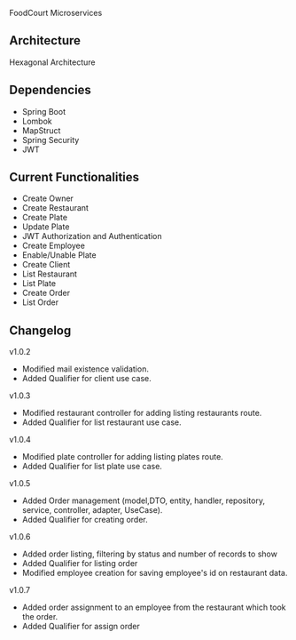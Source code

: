 FoodCourt Microservices

## Architecture

Hexagonal Architecture

## Dependencies

- Spring Boot
- Lombok
- MapStruct
- Spring Security
- JWT

## Current Functionalities

- Create Owner
- Create Restaurant
- Create Plate
- Update Plate
- JWT Authorization and Authentication
- Create Employee
- Enable/Unable Plate
- Create Client
- List Restaurant
- List Plate
- Create Order
- List Order

## Changelog

v1.0.2

- Modified mail existence validation.
- Added Qualifier for client use case.

v1.0.3

- Modified restaurant controller for adding listing restaurants route.
- Added Qualifier for list restaurant use case.

v1.0.4

- Modified plate controller for adding listing plates route.
- Added Qualifier for list plate use case.

v1.0.5

- Added Order management (model,DTO, entity, handler, repository, service, controller, adapter, UseCase).
- Added Qualifier for creating order.

v1.0.6

- Added order listing, filtering by status and number of records to show
- Added Qualifier for listing order
- Modified employee creation for saving employee's id on restaurant data.

v1.0.7

- Added order assignment to an employee from the restaurant which took the order.
- Added Qualifier for assign order